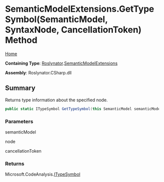 # SemanticModelExtensions\.GetTypeSymbol\(SemanticModel, SyntaxNode, CancellationToken\) Method

[Home](../../../README.md)

**Containing Type**: [Roslynator](../../README.md)\.[SemanticModelExtensions](../README.md)

**Assembly**: Roslynator\.CSharp\.dll

## Summary

Returns type information about the specified node\.

```csharp
public static ITypeSymbol GetTypeSymbol(this SemanticModel semanticModel, SyntaxNode node, CancellationToken cancellationToken = default(CancellationToken))
```

### Parameters

semanticModel



node



cancellationToken



### Returns

Microsoft\.CodeAnalysis\.[ITypeSymbol](https://docs.microsoft.com/en-us/dotnet/api/microsoft.codeanalysis.itypesymbol)

